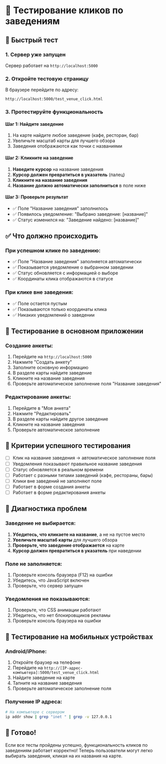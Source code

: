 # 🧪 Тестирование кликов по заведениям

## 🚀 Быстрый тест

### 1. Сервер уже запущен
Сервер работает на `http://localhost:5000`

### 2. Откройте тестовую страницу
В браузере перейдите по адресу:
```
http://localhost:5000/test_venue_click.html
```

### 3. Протестируйте функциональность

#### Шаг 1: Найдите заведение
1. На карте найдите любое заведение (кафе, ресторан, бар)
2. Увеличьте масштаб карты для лучшего обзора
3. Заведения отображаются как точки с названиями

#### Шаг 2: Кликните на заведение
1. **Наведите курсор** на название заведения
2. **Курсор должен превратиться в указатель** (палец)
3. **Кликните на название заведения**
4. **Название должно автоматически заполниться** в поле ниже

#### Шаг 3: Проверьте результат
- ✅ Поле "Название заведения" заполнилось
- ✅ Появилось уведомление: "Выбрано заведение: [название]"
- ✅ Статус изменился на: "Заведение найдено: [название]"

## ✅ Что должно происходить

### При успешном клике по заведению:
- ✅ Поле "Название заведения" заполняется автоматически
- ✅ Показывается уведомление о выбранном заведении
- ✅ Статус обновляется с информацией о выборе
- ✅ Координаты клика отображаются в статусе

### При клике вне заведения:
- ✅ Поле остается пустым
- ✅ Показываются только координаты клика
- ✅ Никаких уведомлений о заведении

## 🔧 Тестирование в основном приложении

### Создание анкеты:
1. Перейдите на `http://localhost:5000`
2. Нажмите "Создать анкету"
3. Заполните основную информацию
4. В разделе карты найдите заведение
5. Кликните на название заведения
6. Проверьте автоматическое заполнение поля "Название заведения"

### Редактирование анкеты:
1. Перейдите в "Моя анкета"
2. Нажмите "Редактировать"
3. В разделе карты найдите другое заведение
4. Кликните на название заведения
5. Проверьте автоматическое заполнение

## 🎯 Критерии успешного тестирования

- [ ] Клик на название заведения → автоматическое заполнение поля
- [ ] Уведомления показывают правильное название заведения
- [ ] Статус обновляется в реальном времени
- [ ] Работает с разными типами заведений (кафе, рестораны, бары)
- [ ] Клики вне заведений не заполняют поле
- [ ] Работает в форме создания анкеты
- [ ] Работает в форме редактирования анкеты

## 🐛 Диагностика проблем

### Заведение не выбирается:
1. **Убедитесь, что кликаете на название**, а не на пустое место
2. **Увеличьте масштаб карты** для лучшего обзора
3. **Проверьте, что заведение отображается** на карте
4. **Курсор должен превратиться в указатель** при наведении

### Поле не заполняется:
1. Проверьте консоль браузера (F12) на ошибки
2. Убедитесь, что JavaScript включен
3. Проверьте, что сервер запущен

### Уведомления не показываются:
1. Проверьте, что CSS анимации работают
2. Убедитесь, что нет блокировщиков рекламы
3. Проверьте консоль браузера на ошибки

## 📱 Тестирование на мобильных устройствах

### Android/iPhone:
1. Откройте браузер на телефоне
2. Перейдите на `http://[IP-адрес-компьютера]:5000/test_venue_click.html`
3. Найдите заведение на карте
4. Тапните на название заведения
5. Проверьте автоматическое заполнение поля

### Получение IP адреса:
```bash
# На компьютере с сервером
ip addr show | grep "inet " | grep -v 127.0.0.1
```

## 🎉 Готово!

Если все тесты пройдены успешно, функциональность кликов по заведениям работает корректно! Теперь пользователи могут легко выбирать заведения, кликая на их названия на карте. 